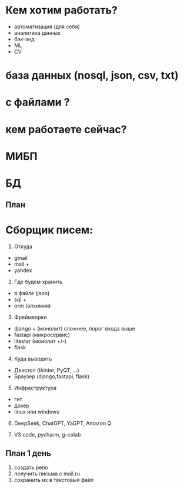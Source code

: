 

# Кем хотим работать?

* автоматизация (для себя)
* аналитика данных
* бэк-энд 
* ML
* CV

# база данных (nosql, json, csv, txt)

# c файлами ?

# кем работаете сейчас?

# МИБП 
# БД 

## План

# Сборщик писем:

1) Откуда

* gmail
* mail +
* yandex

2) Где будем хранить

* в файле (json)
* sql +
* orm (алхимия)


3) Фреймворки

* django + (монолит) сложнее, порог входа выше
* fastapi (микросервис)
* litestar (монолит +/-)
* flask


4) Куда выводить

* Декстоп (tkinter, PyQT, ...)
* Браузер (django,fastapi, flask)

5) Инфраструктура

* гит
* докер
* linux или windows

6) DeepSeek, ChatGPT, YaGPT, Amazon Q

7) VS code, pycharm, g-colab

## План 1 день

1) создать репо
2) получить письма с mail.ru
3) сохранить их в текстовый файл
